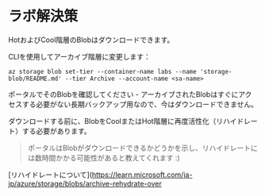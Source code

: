 # ラボ解決策

HotおよびCool階層のBlobはダウンロードできます。

CLIを使用してアーカイブ階層に変更します：



```
az storage blob set-tier --container-name labs --name 'storage-blob/README.md' --tier Archive --account-name <sa-name>
```


ポータルでそのBlobを確認してください - アーカイブされたBlobはすぐにアクセスする必要がない長期バックアップ用なので、今はダウンロードできません。

ダウンロードする前に、BlobをCoolまたはHot階層に再度活性化（リハイドレート）する必要があります。

> ポータルはBlobがダウンロードできるかどうかを示し、リハイドレートには数時間かかる可能性があると教えてくれます :)

[リハイドレートについて](https://learn.microsoft.com/ja-jp/azure/storage/blobs/archive-rehydrate-over
